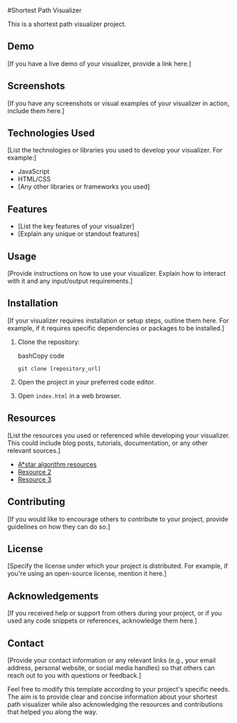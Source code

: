 #Shortest Path Visualizer


This is a shortest path visualizer project. 

## Demo

[If you have a live demo of your visualizer, provide a link here.]

## Screenshots

[If you have any screenshots or visual examples of your visualizer in action, include them here.]

## Technologies Used

[List the technologies or libraries you used to develop your visualizer. For example:]

-   JavaScript
-   HTML/CSS
-   [Any other libraries or frameworks you used]

## Features

-   [List the key features of your visualizer]
-   [Explain any unique or standout features]

## Usage

[Provide instructions on how to use your visualizer. Explain how to interact with it and any input/output requirements.]

## Installation

[If your visualizer requires installation or setup steps, outline them here. For example, if it requires specific dependencies or packages to be installed.]

1.  Clone the repository:
    
    bashCopy code
    
    `git clone [repository_url]`
    
2.  Open the project in your preferred code editor.
    
3.  Open `index.html` in a web browser.
    

## Resources

[List the resources you used or referenced while developing your visualizer. This could include blog posts, tutorials, documentation, or any other relevant sources.]

-   [A*star algorithm resources](http://theory.stanford.edu/~amitp/GameProgramming/AStarComparison.html#the-a-star-algorithm)
-   [Resource 2](https://chat.openai.com/link)
-   [Resource 3](https://chat.openai.com/link)

## Contributing

[If you would like to encourage others to contribute to your project, provide guidelines on how they can do so.]

## License

[Specify the license under which your project is distributed. For example, if you're using an open-source license, mention it here.]

## Acknowledgements

[If you received help or support from others during your project, or if you used any code snippets or references, acknowledge them here.]

## Contact

[Provide your contact information or any relevant links (e.g., your email address, personal website, or social media handles) so that others can reach out to you with questions or feedback.]

Feel free to modify this template according to your project's specific needs. The aim is to provide clear and concise information about your shortest path visualizer while also acknowledging the resources and contributions that helped you along the way.